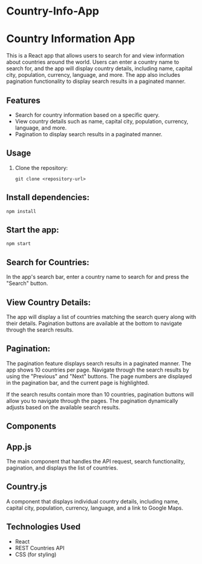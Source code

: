 # Country-Info-App

# Country Information App

This is a React app that allows users to search for and view information about countries around the world. Users can enter a country name to search for, and the app will display country details, including name, capital city, population, currency, language, and more. The app also includes pagination functionality to display search results in a paginated manner.

## Features

- Search for country information based on a specific query.
- View country details such as name, capital city, population, currency, language, and more.
- Pagination to display search results in a paginated manner.

## Usage

1. Clone the repository:

   ```
   git clone <repository-url>
   ```

## Install dependencies:

`npm install`

## Start the app:

`npm start`

## Search for Countries:

In the app's search bar, enter a country name to search for and press the "Search" button.

## View Country Details:

The app will display a list of countries matching the search query along with their details. Pagination buttons are available at the bottom to navigate through the search results.

## Pagination:

The pagination feature displays search results in a paginated manner. The app shows 10 countries per page. Navigate through the search results by using the "Previous" and "Next" buttons. The page numbers are displayed in the pagination bar, and the current page is highlighted.

If the search results contain more than 10 countries, pagination buttons will allow you to navigate through the pages. The pagination dynamically adjusts based on the available search results.

## Components
## App.js
The main component that handles the API request, search functionality, pagination, and displays the list of countries.

## Country.js
A component that displays individual country details, including name, capital city, population, currency, language, and a link to Google Maps.

## Technologies Used

- React
- REST Countries API
- CSS (for styling)